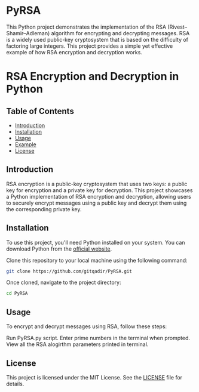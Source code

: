 # PyRSA
This Python project demonstrates the implementation of the RSA (Rivest–Shamir–Adleman) algorithm for encrypting and decrypting messages. RSA is a widely used public-key cryptosystem that is based on the difficulty of factoring large integers. This project provides a simple yet effective example of how RSA encryption and decryption works.

# RSA Encryption and Decryption in Python

## Table of Contents
- [Introduction](#introduction)
- [Installation](#installation)
- [Usage](#usage)
- [Example](#example)
- [License](#license)

## Introduction
RSA encryption is a public-key cryptosystem that uses two keys: a public key for encryption and a private key for decryption. This project showcases a Python implementation of RSA encryption and decryption, allowing users to securely encrypt messages using a public key and decrypt them using the corresponding private key.

## Installation
To use this project, you'll need Python installed on your system. You can download Python from the [official website](https://www.python.org/downloads/).

Clone this repository to your local machine using the following command:
```bash
git clone https://github.com/gitqadir/PyRSA.git
```
Once cloned, navigate to the project directory:
```bash
cd PyRSA
```
## Usage
To encrypt and decrypt messages using RSA, follow these steps:

Run PyRSA.py script.
Enter prime numbers in the terminal when prompted.
View all the RSA alogirthm parameters printed in terminal.

## License
This project is licensed under the MIT License. See the [LICENSE](LICENSE) file for details.
